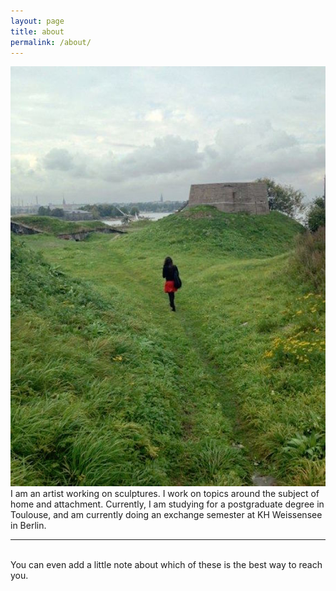 ```yaml
---
layout: page
title: about
permalink: /about/
---
```


<img class="col one right" src="/img/prof_pic.jpg">

<br/>
I am an artist working on sculptures. I work on topics around the subject of home and attachment. Currently, I am studying for a postgraduate degree in Toulouse, and am currently doing an exchange semester at KH Weissensee in Berlin.

<br/>
<hr/>
<br/>
<span class="contacticon center">
	<a href="mailto:alarconbego@gmail.com"><i class="fa fa-envelope-square"></i></a>
	<a href="https://www.behance.net/begoalarcon" target="_blank"><i class="fa fa-behance-square"></i></a>
	<a href="https://www.instagram.com/begoalagu/" target="_blank"><i class="fa fa-instagram"></i></a>
</span>

<div class="col three caption">
	You can even add a little note about which of these is the best way to reach you.
</div>


